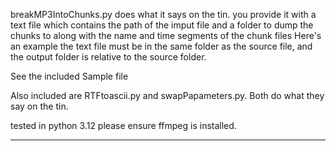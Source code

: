 breakMP3IntoChunks.py
does what it says on the tin. you provide it with a text file which contains the path of the imput file and a folder to dump the chunks to along with the name and time segments of the chunk files
Here's an example
the text file must be in the same folder as the source file, and the output folder is relative to the source folder.

See the included Sample file

Also included are RTFtoascii.py and swapPapameters.py. Both do what they say on the tin.

tested in python 3.12
please ensure ffmpeg is installed.
*********
